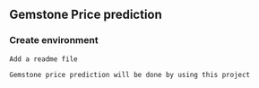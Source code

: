 ## Gemstone Price prediction

### Create environment

```
Add a readme file
```

```
Gemstone price prediction will be done by using this project
```
